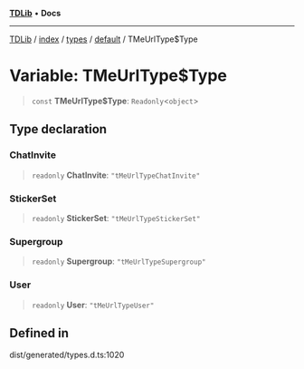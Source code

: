 [**TDLib**](../../../../../../README.md) • **Docs**

***

[TDLib](../../../../../../modules.md) / [index](../../../../../README.md) / [types](../../../README.md) / [default](../README.md) / TMeUrlType$Type

# Variable: TMeUrlType$Type

> `const` **TMeUrlType$Type**: `Readonly`\<`object`\>

## Type declaration

### ChatInvite

> `readonly` **ChatInvite**: `"tMeUrlTypeChatInvite"`

### StickerSet

> `readonly` **StickerSet**: `"tMeUrlTypeStickerSet"`

### Supergroup

> `readonly` **Supergroup**: `"tMeUrlTypeSupergroup"`

### User

> `readonly` **User**: `"tMeUrlTypeUser"`

## Defined in

dist/generated/types.d.ts:1020

